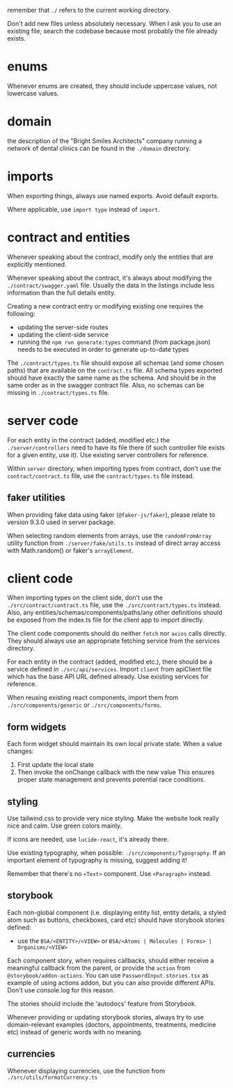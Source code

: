 remember that `./` refers to the current working directory.

Don't add new files unless absolutely necessary. When I ask you to use an existing file, search the codebase because most probably the file already exists.

# enums

Whenever enums are created, they should include uppercase values, not lowercase values.

# domain

the description of the "Bright Smiles Architects" company running a network of dental clinics can be found in the `./domain` directory.

# imports

When exporting things, always use named exports. Avoid default exports.

Where applicable, use `import type` instead of `import`.

# contract and entities

Whenever speaking about the contract, modify only the entities that are explicitly mentioned.

Whenever speaking about the contract, it's always about modifying the `./contract/swagger.yaml` file. Usually the data in the listings include less information than the full details entity.

Creating a new contract entry or modifying existing one requires the following:
- updating the server-side routes
- updating the client-side service
- running the `npm run generate:types` command (from package.json) needs to be executed in order to generate up-to-date types

The `./contract/types.ts` file should expose all schemas (and some chosen paths) that are available on the `contract.ts` file. All schema types exported should have exactly the same name as the schema. And should be in the same order as in the swagger contract file. Also, no schemas can be missing in `./contract/types.ts` file.

# server code

For each entity in the contract (added, modified etc.) the `./server/controllers` need to have its file there (if such controller file exists for a given entity, use it). Use existing server controllers for reference.

Within `server` directory, when importing types from contract, don't use the `contract/contract.ts` file, use the `contract/types.ts` file instead.

## faker utilities

When providing fake data using faker (`@faker-js/faker`), please relate to version 9.3.0 used in server package.

When selecting random elements from arrays, use the `randomFromArray` utility function from `./server/fake/utils.ts` instead of direct array access with Math.random() or faker's `arrayElement`.

# client code

When importing types on the client side, don't use the `./src/contract/contract.ts` file, use the `./src/contract/types.ts` instead. Also, any entities/schemas/components/paths/any other definitions should be exposed from the index.ts file for the client app to import directly.

The client code components should do neither `fetch` nor `axios` calls directly. They should always use an appropriate fetching service from the services directory.

For each entity in the contract (added, modified etc.), there should be a service defined in `./src/api/services`. Import `client` from apiClient file which has the base API URL defined already. Use existing services for reference.

When reusing existing react components, import them from `./src/components/generic` or `./src/components/forms`.

## form widgets

Each form widget should maintain its own local private state. When a value changes:
1. First update the local state
2. Then invoke the onChange callback with the new value
This ensures proper state management and prevents potential race conditions.

## styling

Use tailwind.css to provide very nice styling. Make the website look really nice and calm. Use green colors mainly.

If icons are needed, use `lucide-react`, it's already there.

Use existing typography, when possible: `./src/components/Typography`. If an important element of typography is missing, suggest adding it!

Remember that there's no `<Text>` component. Use `<Paragraph>` instead.

## storybook

Each non-global component (i.e. displaying entity list, entity details, a styled atom such as buttons, checkboxes, card etc) should have storybook stories defined:
- use the `BSA/<ENTITY>/<VIEW>` or `BSA/<Atoms | Molecules | Forms> | Organisms/<VIEW>`

Each component story, when requires callbacks, should either receive a meaningful callback from the parent, or provide the `action` from `@storybook/addon-actions`. You can use `PasswordInput.stories.tsx` as example of using actions addon, but you can also provide different APIs. Don't use console.log for this reason.

The stories should include the 'autodocs' feature from Storybook.

Whenever providing or updating storybook stories, always try to use domain-relevant examples (doctors, appointments, treatments, medicine etc) instead of generic words with no meaning.

## currencies

Whenever displaying currencies, use the function from `./src/utils/formatCurrency.ts`
